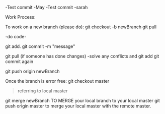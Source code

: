 -Test commit -May
-Test commit -sarah


Work Process:

To work on a new branch (please do):
git checkout -b newBranch
git pull

-do code-

git add.
git commit -m "message"

git pull (if someone has done changes)
-solve any conflicts and git add git commit again

git push origin newBranch

Once the branch is error free:
git checkout master  
>referring to local master

git merge newBranch TO MERGE your local branch to your local master
git push origin master to merge your local master with the remote master.
